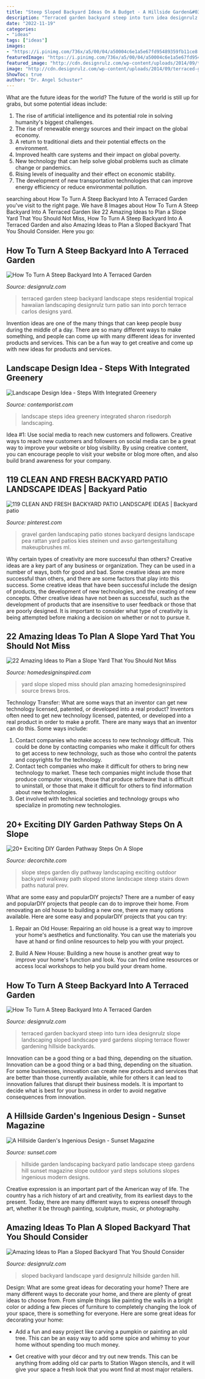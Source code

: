 ```yaml
---
title: "Steep Sloped Backyard Ideas On A Budget - A Hillside Garden&#039;s Ingenious Design"
description: "Terraced garden backyard steep into turn idea designrulz slope landscaping sloped landscape yard gardens sloping terrace flower gardening hillside backyards"
date: "2022-11-19"
categories:
- "ideas"
tags: ["ideas"]
images:
- "https://i.pinimg.com/736x/a5/00/04/a50004c6e1a5e67fd95489359fb11ce8.jpg"
featuredImage: "https://i.pinimg.com/736x/a5/00/04/a50004c6e1a5e67fd95489359fb11ce8.jpg"
featured_image: "http://cdn.designrulz.com/wp-content/uploads/2014/09/terraced-garden-designrulz-idea-12.jpg"
image: "http://cdn.designrulz.com/wp-content/uploads/2014/09/terraced-garden-designrulz-idea-9.jpg"
ShowToc: true
author: "Dr. Angel Schuster"
---
```



What are the future ideas for the world?
The future of the world is still up for grabs, but some potential ideas include: 
1. The rise of artificial intelligence and its potential role in solving humanity's biggest challenges. 
2. The rise of renewable energy sources and their impact on the global economy. 
3. A return to traditional diets and their potential effects on the environment. 
4. Improved health care systems and their impact on global poverty. 
5. New technology that can help solve global problems such as climate change or pandemics. 
6. Rising levels of inequality and their effect on economic stability. 
7. The development of new transportation technologies that can improve energy efficiency or reduce environmental pollution.

	

		
searching about How To Turn A Steep Backyard Into A Terraced Garden you've visit to the right page. We have 8 Images about How To Turn A Steep Backyard Into A Terraced Garden like 22 Amazing Ideas to Plan a Slope Yard That You Should Not Miss, How To Turn A Steep Backyard Into A Terraced Garden and also Amazing Ideas to Plan a Sloped Backyard That You Should Consider. Here you go:
		
    
## How To Turn A Steep Backyard Into A Terraced Garden

<img loading=lazy src="http://cdn.designrulz.com/wp-content/uploads/2014/09/terraced-garden-designrulz-idea-9.jpg" onerror="this.onerror=null;this.src='https://tse1.mm.bing.net/th?id=OIP.4sjOjHcrRquAZBnmpDn8SAHaFj&amp;pid=15.1';" alt="How To Turn A Steep Backyard Into A Terraced Garden">

_Source: designrulz.com_

>terraced garden steep backyard landscape steps residential tropical hawaiian landscaping designrulz turn patio san into porch terrace carlos designs yard. 

	

Invention ideas are one of the many things that can keep people busy during the middle of a day. There are so many different ways to make something, and people can come up with many different ideas for invented products and services. This can be a fun way to get creative and come up with new ideas for products and services.

    
## Landscape Design Idea - Steps With Integrated Greenery

<img loading=lazy src="https://www.contemporist.com/wp-content/uploads/2016/08/stepped-garden_120816_04-800x1202.jpg" onerror="this.onerror=null;this.src='https://tse4.mm.bing.net/th?id=OIP.5vOQtPngdXFAryDwglZqKADHEs&amp;pid=15.1';" alt="Landscape Design Idea - Steps With Integrated Greenery">

_Source: contemporist.com_

>landscape steps idea greenery integrated sharon risedorph landscaping. 

	

Idea #1: Use social media to reach new customers and followers.
Creative ways to reach new customers and followers on social media can be a great way to improve your website or blog visibility. By using creative content, you can encourage people to visit your website or blog more often, and also build brand awareness for your company.

    
## 119 CLEAN AND FRESH BACKYARD PATIO LANDSCAPE IDEAS | Backyard Patio

<img loading=lazy src="https://i.pinimg.com/736x/a5/00/04/a50004c6e1a5e67fd95489359fb11ce8.jpg" onerror="this.onerror=null;this.src='https://tse4.mm.bing.net/th?id=OIP.dYe1J4Gvce1A1zknoK0UjgHaLG&amp;pid=15.1';" alt="119 CLEAN AND FRESH BACKYARD PATIO LANDSCAPE IDEAS | Backyard patio">

_Source: pinterest.com_

>gravel garden landscaping patio stones backyard designs landscape pea rattan yard patios kies steinen und avso gartengestaltung makeupbrushes ml. 

	

Why certain types of creativity are more successful than others?
Creative ideas are a key part of any business or organization. They can be used in a number of ways, both for good and bad. Some creative ideas are more successful than others, and there are some factors that play into this success.
Some creative ideas that have been successful include the design of products, the development of new technologies, and the creating of new concepts. Other creative ideas have not been as successful, such as the development of products that are insensitive to user feedback or those that are poorly designed. It is important to consider what type of creativity is being attempted before making a decision on whether or not to pursue it.

    
## 22 Amazing Ideas To Plan A Slope Yard That You Should Not Miss

<img loading=lazy src="http://www.homedesigninspired.com/wp-content/uploads/2017/01/sloped-yard-design-ideas-6.jpg" onerror="this.onerror=null;this.src='https://tse1.mm.bing.net/th?id=OIP.NetVdHUoDXtXE5MRQfz_awHaLE&amp;pid=15.1';" alt="22 Amazing Ideas to Plan a Slope Yard That You Should Not Miss">

_Source: homedesigninspired.com_

>yard slope sloped miss should plan amazing homedesigninspired source brews bros. 

	

Technology Transfer: What are some ways that an inventor can get new technology licensed, patented, or developed into a real product?
Inventors often need to get new technology licensed, patented, or developed into a real product in order to make a profit. There are many ways that an inventor can do this. Some ways include: 
1. Contact companies who make access to new technology difficult. This could be done by contacting companies who make it difficult for others to get access to new technology, such as those who control the patents and copyrights for the technology. 
2. Contact tech companies who make it difficult for others to bring new technology to market. These tech companies might include those that produce computer viruses, those that produce software that is difficult to uninstall, or those that make it difficult for others to find information about new technologies. 
3. Get involved with technical societies and technology groups who specialize in promoting new technologies.

    
## 20+ Exciting DIY Garden Pathway Steps On A Slope

<img loading=lazy src="http://decorchite.com/wp-content/uploads/2019/02/20-Exciting-DIY-Garden-Pathway-Steps-On-A-Slope-4.jpg" onerror="this.onerror=null;this.src='https://tse1.mm.bing.net/th?id=OIP.6N3DllOyiB4DXsw9DyffUQHaJ4&amp;pid=15.1';" alt="20+ Exciting DIY Garden Pathway Steps On A Slope">

_Source: decorchite.com_

>slope steps garden diy pathway landscaping exciting outdoor backyard walkway path sloped stone landscape steep stairs down paths natural prev. 

	

What are some easy and popularDIY projects?
There are a number of easy and popularDIY projects that people can do to improve their home. From renovating an old house to building a new one, there are many options available. Here are some easy and popularDIY projects that you can try:
1. Repair an Old House: Repairing an old house is a great way to improve your home's aesthetics and functionality. You can use the materials you have at hand or find online resources to help you with your project.

2. Build A New House: Building a new house is another great way to improve your home's function and look. You can find online resources or access local workshops to help you build your dream home.

    
## How To Turn A Steep Backyard Into A Terraced Garden

<img loading=lazy src="http://cdn.designrulz.com/wp-content/uploads/2014/09/terraced-garden-designrulz-idea-12.jpg" onerror="this.onerror=null;this.src='https://tse2.mm.bing.net/th?id=OIP.eEDKCEXuAKgQ9RkH1LRt3gHaE7&amp;pid=15.1';" alt="How To Turn A Steep Backyard Into A Terraced Garden">

_Source: designrulz.com_

>terraced garden backyard steep into turn idea designrulz slope landscaping sloped landscape yard gardens sloping terrace flower gardening hillside backyards. 

	

Innovation can be a good thing or a bad thing, depending on the situation.
Innovation can be a good thing or a bad thing, depending on the situation. For some businesses, innovation can create new products and services that are better than those currently available, while for others it can lead to innovation failures that disrupt their business models. It is important to decide what is best for your business in order to avoid negative consequences from innovation.

    
## A Hillside Garden&#039;s Ingenious Design - Sunset Magazine

<img loading=lazy src="https://img.sunset02.com/sites/default/files/image/2017/01/main/hillside-garden-overall-1114-m.jpg" onerror="this.onerror=null;this.src='https://tse3.mm.bing.net/th?id=OIP.D4ZDfaahcfLPd5bmrsrarQHaE8&amp;pid=15.1';" alt="A Hillside Garden&#039;s Ingenious Design - Sunset Magazine">

_Source: sunset.com_

>hillside garden landscaping backyard patio landscape steep gardens hill sunset magazine slope outdoor yard steps solutions slopes ingenious modern designs. 

	

Creative expression is an important part of the American way of life. The country has a rich history of art and creativity, from its earliest days to the present. Today, there are many different ways to express oneself through art, whether it be through painting, sculpture, music, or photography.

    
## Amazing Ideas To Plan A Sloped Backyard That You Should Consider

<img loading=lazy src="http://cdn.designrulz.com/wp-content/uploads/2015/05/sloped-landscape-design-ideas-designrulz-16.jpg" onerror="this.onerror=null;this.src='https://tse3.mm.bing.net/th?id=OIP.Jjq5zQ_MpB1eiqud-8mZYwHaLG&amp;pid=15.1';" alt="Amazing Ideas to Plan a Sloped Backyard That You Should Consider">

_Source: designrulz.com_

>sloped backyard landscape yard designrulz hillside garden hill. 

	

Design: What are some great ideas for decorating your home?
There are many different ways to decorate your home, and there are plenty of great ideas to choose from. From simple things like painting the walls in a bright color or adding a few pieces of furniture to completely changing the look of your space, there is something for everyone. Here are some great ideas for decorating your home: 
- Add a fun and easy project like carving a pumpkin or painting an old tree. This can be an easy way to add some spice and whimsy to your home without spending too much money. 

- Get creative with your décor and try out new trends. This can be anything from adding old car parts to Station Wagon stencils, and it will give your space a fresh look that you wont find at most major retailers.

